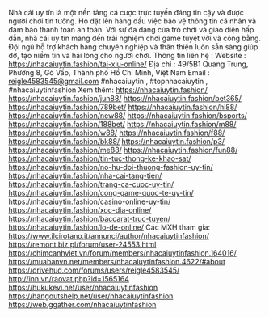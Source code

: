 Nhà cái uy tín là một nền tảng cá cược trực tuyến đáng tin cậy và được người chơi tin tưởng. Họ đặt lên hàng đầu việc bảo vệ thông tin cá nhân và đảm bảo thanh toán an toàn. Với sự đa dạng của trò chơi và giao diện hấp dẫn, nhà cái uy tín mang đến trải nghiệm chơi game tuyệt vời và công bằng. Đội ngũ hỗ trợ khách hàng chuyên nghiệp và thân thiện luôn sẵn sàng giúp đỡ, tạo niềm tin và hài lòng cho người chơi.
Thông tin liên hệ :
Website : https://nhacaiuytin.fashion/tai-xiu-online/
Địa chỉ : 49/5B1 Quang Trung, Phường 8, Gò Vấp, Thành phố Hồ Chí Minh, Việt Nam
Email : reigle4583545@gmail.com
#nhacaiuytin , #topnhacaiuytin , #nhacaiuytinfashion
Xem thêm:
https://nhacaiuytin.fashion/
https://nhacaiuytin.fashion/jun88/ 
https://nhacaiuytin.fashion/bet365/
https://nhacaiuytin.fashion/789bet/
https://nhacaiuytin.fashion/hi88/
https://nhacaiuytin.fashion/new88/
https://nhacaiuytin.fashion/bsports/
https://nhacaiuytin.fashion/188bet/
https://nhacaiuytin.fashion/m88/
https://nhacaiuytin.fashion/w88/
https://nhacaiuytin.fashion/f88/
https://nhacaiuytin.fashion/bk88/
https://nhacaiuytin.fashion/p3/
https://nhacaiuytin.fashion/me88/
https://nhacaiuytin.fashion/fun88/
https://nhacaiuytin.fashion/tin-tuc-thong-ke-khao-sat/
https://nhacaiuytin.fashion/no-hu-doi-thuong-fashion-uy-tin/
https://nhacaiuytin.fashion/nha-cai-tang-tien/ 
https://nhacaiuytin.fashion/trang-ca-cuoc-uy-tin/ 
https://nhacaiuytin.fashion/cong-game-quoc-te-uy-tin/ 
https://nhacaiuytin.fashion/casino-online-uy-tin/ 
https://nhacaiuytin.fashion/xoc-dia-online/ 
https://nhacaiuytin.fashion/baccarat-truc-tuyen/  
https://nhacaiuytin.fashion/lo-de-online/ 
Các MXH tham gia: 
https://www.ilcirotano.it/annunci/author/nhacaiuytinfashion/ 
https://remont.biz.pl/forum/user-24553.html  
https://chimcanhviet.vn/forum/members/nhacaiuytinfashion.164016/ 
https://muabanvn.net/members/nhacaiuytinfashion.4622/#about 
https://drivehud.com/forums/users/reigle4583545/  
http://inn.vn/raovat.php?id=1565164 
https://hukukevi.net/user/nhacaiuytinfashion 
https://hangoutshelp.net/user/nhacaiuytinfashion 
https://web.ggather.com/nhacaiuytinfashion 
